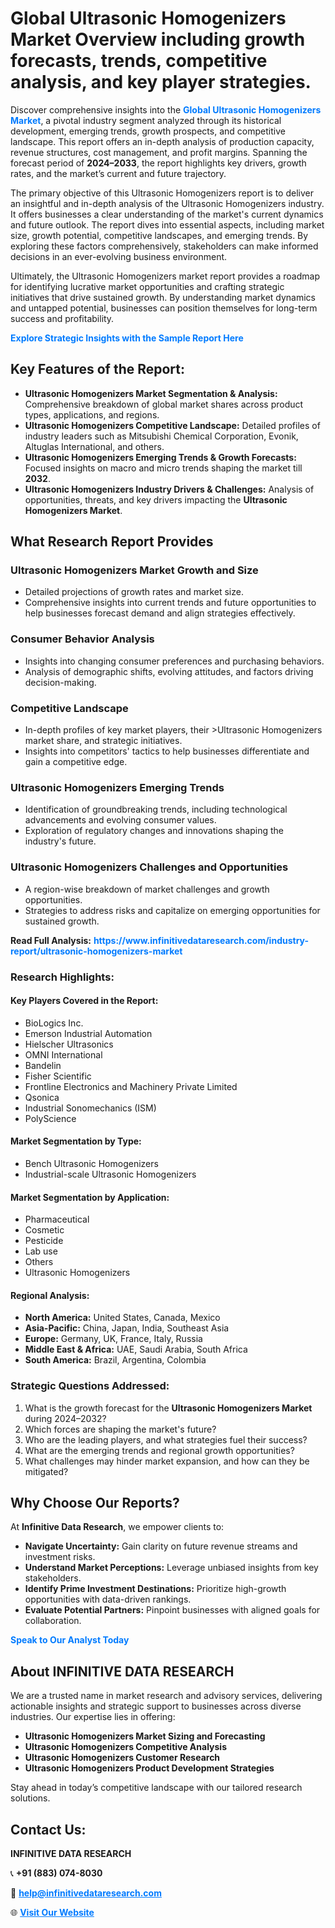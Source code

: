 <h1>Global Ultrasonic Homogenizers Market Overview including growth forecasts, trends, competitive analysis, and key player strategies.</h1>
<p>
Discover comprehensive insights into the 
<a href="https://www.infinitivedataresearch.com/industry-report/ultrasonic-homogenizers-market" rel="dofollow" style="color: #007BFF; text-decoration: none;"><strong>Global Ultrasonic Homogenizers Market</strong></a>, a pivotal industry segment analyzed through its historical development, emerging trends, growth prospects, and competitive landscape. This report offers an in-depth analysis of production capacity, revenue structures, cost management, and profit margins. Spanning the forecast period of <strong>2024–2033</strong>, the report highlights key drivers, growth rates, and the market’s current and future trajectory.
</p>
<p>
The primary objective of this Ultrasonic Homogenizers report is to deliver an insightful and in-depth analysis of the Ultrasonic Homogenizers industry. It offers businesses a clear understanding of the market's current dynamics and future outlook. The report dives into essential aspects, including market size, growth potential, competitive landscapes, and emerging trends. By exploring these factors comprehensively, stakeholders can make informed decisions in an ever-evolving business environment.
</p>
<p>
Ultimately, the Ultrasonic Homogenizers market report provides a roadmap for identifying lucrative market opportunities and crafting strategic initiatives that drive sustained growth. By understanding market dynamics and untapped potential, businesses can position themselves for long-term success and profitability.
</p>
<p>
<a href="https://www.infinitivedataresearch.com/request-sample/reportId=111097" style="color: #007BFF; text-decoration: none;"><strong>Explore Strategic Insights with the Sample Report Here</strong></a>
</p>

<h2>Key Features of the Report:</h2>
<ul>
<li><strong>Ultrasonic Homogenizers Market Segmentation & Analysis:</strong> Comprehensive breakdown of global market shares across product types, applications, and regions.</li>
<li><strong>Ultrasonic Homogenizers Competitive Landscape:</strong> Detailed profiles of industry leaders such as Mitsubishi Chemical Corporation, Evonik, Altuglas International, and others.</li>
<li><strong>Ultrasonic Homogenizers Emerging Trends & Growth Forecasts:</strong> Focused insights on macro and micro trends shaping the market till <strong>2032</strong>.</li>
<li><strong>Ultrasonic Homogenizers Industry Drivers & Challenges:</strong> Analysis of opportunities, threats, and key drivers impacting the <strong>Ultrasonic Homogenizers Market</strong>.</li>
</ul>

<h2>What Research Report Provides</h2>
<h3>Ultrasonic Homogenizers Market Growth and Size</h3>
<ul>
<li>Detailed projections of growth rates and market size.</li>
<li>Comprehensive insights into current trends and future opportunities to help businesses forecast demand and align strategies effectively.</li>
</ul>

<h3>Consumer Behavior Analysis</h3>
<ul>
<li>Insights into changing consumer preferences and purchasing behaviors.</li>
<li>Analysis of demographic shifts, evolving attitudes, and factors driving decision-making.</li>
</ul>

<h3>Competitive Landscape</h3>
<ul>
<li>In-depth profiles of key market players, their >Ultrasonic Homogenizers market share, and strategic initiatives.</li>
<li>Insights into competitors' tactics to help businesses differentiate and gain a competitive edge.</li>
</ul>

<h3>Ultrasonic Homogenizers Emerging Trends</h3>
<ul>
<li>Identification of groundbreaking trends, including technological advancements and evolving consumer values.</li>
<li>Exploration of regulatory changes and innovations shaping the industry's future.</li>
</ul>

<h3>Ultrasonic Homogenizers Challenges and Opportunities</h3>
<ul>
<li>A region-wise breakdown of market challenges and growth opportunities.</li>
<li>Strategies to address risks and capitalize on emerging opportunities for sustained growth.</li>
</ul>
<p><strong>Read Full Analysis:</strong> <a href="https://www.infinitivedataresearch.com/industry-report/ultrasonic-homogenizers-market" rel="dofollow" style="color: #007BFF; text-decoration: none;"><strong>https://www.infinitivedataresearch.com/industry-report/ultrasonic-homogenizers-market</strong></a></p>
<h3>Research Highlights:</h3>
<h4>Key Players Covered in the Report:</h4>
<ul><li>BioLogics Inc.</li><li>Emerson Industrial Automation</li><li>Hielscher Ultrasonics</li><li>OMNI International</li><li>Bandelin</li><li>Fisher Scientific</li><li>Frontline Electronics and Machinery Private Limited</li><li>Qsonica</li><li>Industrial Sonomechanics (ISM)</li><li>PolyScience</li></ul>
<h4>Market Segmentation by Type:</h4>
<ul><li>Bench Ultrasonic Homogenizers</li><li>Industrial-scale Ultrasonic Homogenizers</li></ul>
<h4>Market Segmentation by Application:</h4>
<ul><li>Pharmaceutical</li><li>Cosmetic</li><li>Pesticide</li><li>Lab use</li><li>Others</li><li>Ultrasonic Homogenizers</li></ul>

<h4>Regional Analysis:</h4>
<ul>
<li><strong>North America:</strong> United States, Canada, Mexico</li>
<li><strong>Asia-Pacific:</strong> China, Japan, India, Southeast Asia</li>
<li><strong>Europe:</strong> Germany, UK, France, Italy, Russia</li>
<li><strong>Middle East & Africa:</strong> UAE, Saudi Arabia, South Africa</li>
<li><strong>South America:</strong> Brazil, Argentina, Colombia</li>
</ul>

<h3>Strategic Questions Addressed:</h3>
<ol>
<li>What is the growth forecast for the <strong>Ultrasonic Homogenizers Market</strong> during 2024–2032?</li>
<li>Which forces are shaping the market's future?</li>
<li>Who are the leading players, and what strategies fuel their success?</li>
<li>What are the emerging trends and regional growth opportunities?</li>
<li>What challenges may hinder market expansion, and how can they be mitigated?</li>
</ol>

<h2>Why Choose Our Reports?</h2>
<p>At <strong>Infinitive Data Research</strong>, we empower clients to:</p>
<ul>
<li><strong>Navigate Uncertainty:</strong> Gain clarity on future revenue streams and investment risks.</li>
<li><strong>Understand Market Perceptions:</strong> Leverage unbiased insights from key stakeholders.</li>
<li><strong>Identify Prime Investment Destinations:</strong> Prioritize high-growth opportunities with data-driven rankings.</li>
<li><strong>Evaluate Potential Partners:</strong> Pinpoint businesses with aligned goals for collaboration.</li>
</ul>
<p><a href="https://www.infinitivedataresearch.com/industry-report/ultrasonic-homogenizers-market" rel="dofollow" style="color: #007BFF; text-decoration: none;"><strong>Speak to Our Analyst Today</strong></a></p>

<h2>About INFINITIVE DATA RESEARCH</h2>
<p>We are a trusted name in market research and advisory services, delivering actionable insights and strategic support to businesses across diverse industries. Our expertise lies in offering:</p>
<ul>
<li><strong>Ultrasonic Homogenizers Market Sizing and Forecasting</strong></li>
<li><strong>Ultrasonic Homogenizers Competitive Analysis</strong></li>
<li><strong>Ultrasonic Homogenizers Customer Research</strong></li>
<li><strong>Ultrasonic Homogenizers Product Development Strategies</strong></li>
</ul>
<p>Stay ahead in today’s competitive landscape with our tailored research solutions.</p>

<h2>Contact Us:</h2>
<p><strong>INFINITIVE DATA RESEARCH</strong></p>
<p>📞 <strong>+91 (883) 074-8030</strong></p>
<p>📧 <strong><a href="mailto:help@infinitivedataresearch.com" style="color: #007BFF;">help@infinitivedataresearch.com</a></strong></p>
<p>🌐 <strong><a href="https://www.infinitivedataresearch.com" rel="dofollow" style="color: #007BFF;">Visit Our Website</a></strong></p>